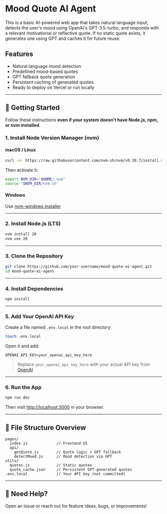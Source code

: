 # Mood Quote AI Agent

This is a basic AI-powered web app that takes natural language input, detects the user's mood using OpenAI's GPT-3.5-turbo, and responds with a relevant motivational or reflective quote. If no static quote exists, it generates one using GPT and caches it for future reuse.

## Features

- Natural language mood detection
- Predefined mood-based quotes
- GPT fallback quote generation
- Persistent caching of generated quotes
- Ready to deploy on Vercel or run locally

---

## 🚀 Getting Started

Follow these instructions **even if your system doesn't have Node.js, npm, or nvm installed**.

### 1. Install Node Version Manager (nvm)

#### macOS / Linux

```bash
curl -o- https://raw.githubusercontent.com/nvm-sh/nvm/v0.39.7/install.sh | bash
```

Then activate it:
```bash
export NVM_DIR="$HOME/.nvm"
source "$NVM_DIR/nvm.sh"
```

#### Windows

Use [nvm-windows installer](https://github.com/coreybutler/nvm-windows/releases)

---

### 2. Install Node.js (LTS)

```bash
nvm install 20
nvm use 20
```

---

### 3. Clone the Repository

```bash
git clone https://github.com/your-username/mood-quote-ai-agent.git
cd mood-quote-ai-agent
```

---

### 4. Install Dependencies

```bash
npm install
```

---

### 5. Add Your OpenAI API Key

Create a file named `.env.local` in the root directory:

```bash
touch .env.local
```

Open it and add:

```
OPENAI_API_KEY=your_openai_api_key_here
```

> Replace `your_openai_api_key_here` with your actual API key from [OpenAI](https://platform.openai.com/account/api-keys)

---

### 6. Run the App

```bash
npm run dev
```

Then visit [http://localhost:3000](http://localhost:3000) in your browser.

---

## 📁 File Structure Overview

```
pages/
  index.js             // Frontend UI
  api/
    getQuote.js        // Quote logic + GPT fallback
    detectMood.js      // Mood detection via GPT
utils/
  quotes.js            // Static quotes
  quote_cache.json     // Persistent GPT-generated quotes
.env.local             // Your API key (not committed)
```

---

## 💬 Need Help?

Open an issue or reach out for feature ideas, bugs, or improvements!
